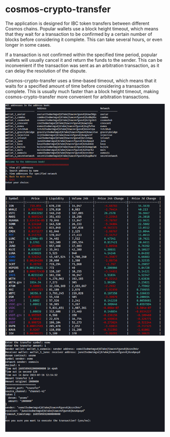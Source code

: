 # cosmos-crypto-transfer
The application is designed for IBC token transfers between different Cosmos chains.
Popular wallets use a block height timeout, which means that they wait for a transaction to be confirmed by a certain number of blocks before considering it complete. This can take several hours, or even longer in some cases.

If a transaction is not confirmed within the specified time period, popular wallets will usually cancel it and return the funds to the sender. This can be inconvenient if the transaction was sent as an arbitration transaction, as it can delay the resolution of the dispute.

Cosmos-crypto-transfer uses a time-based timeout, which means that it waits for a specified amount of time before considering a transaction complete. This is usually much faster than a block height timeout, making cosmos-crypto-transfer more convenient for arbitration transactions.

![book.png](screen%2Fbook.png)

![price.png](screen%2Fprice.png)

![action.png](screen%2Faction.png)